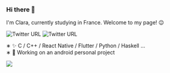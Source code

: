 ### Hi there 👋

I'm Clara, currently studying in France. Welcome to my page! 😉

<img alt="Twitter URL" src="https://img.shields.io/twitter/url?color=blue&label=%40Yuhui%20XU&logo=LinkedIn&logoColor=blue&style=social&url=https%3A%2F%2Fwww.linkedin.com%2Fin%2Fyuhui-xu-2a880b172%2F">              <img style="height=10px" alt="Twitter URL" src="https://img.shields.io/twitter/url?label=claraxu1201%40gmail.com&logo=Gmail&style=social&url=https%3A%2F%2Fwww.linkedin.com%2Fin%2Fyuhui-xu-2a880b172%2F">

∗ ✨ C / C++ / React Native / Flutter / Python / Haskell ... 
<br/>
∗ 🔭 Working on an android personal project

![](https://github-readme-stats.vercel.app/api?username=claraxuxu)
